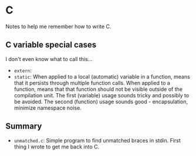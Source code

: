 # C

Notes to help me remember how to write C.

## C variable special cases
I don't even know what to call this...

* `extern`:
* `static`: When applied to a local (automatic) variable in a function, means that it persists through multiple function calls. When applied to a function, means that that function should not be visible outside of the compilation unit. The first (variable) usage sounds tricky and possibly to be avoided. The second (function) usage sounds good - encapsulation, minimize namespace noise.

## Summary

* `unmatched.c`: Simple program to find unmatched braces in stdin. First thing I wrote to get me back into C.
